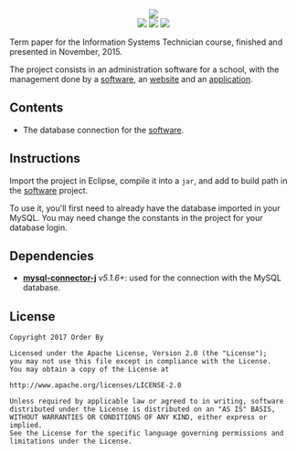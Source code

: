 <p align="center">
<img src="https://i.imgur.com/oSlvwO6.png"><br/>
<img src="https://img.shields.io/badge/presented-2015.11.25-green.svg"> <img src="https://img.shields.io/badge/grade-MB-blue.svg"> <img src="https://img.shields.io/badge/part-desktop--connection-orange.svg">
</p>

Term paper for the Information Systems Technician course, finished and presented in November, 2015.

The project consists in an administration software for a school, with the management done by a [software](https://github.com/alessandrojean/order-by-desktop), an [website](https://github.com/alessandrojean/order-by-web) and an [application](https://github.com/alessandrojean/order-by-android).

## Contents
- The database connection for the [software](https://github.com/alessandrojean/order-by-desktop).

## Instructions

Import the project in Eclipse, compile it into a `jar`, and add to build path in the [software](https://github.com/alessandrojean/order-by-desktop) project.

To use it, you'll first need to already have the database imported in your MySQL. You may need change the constants in the project for your database login.

## Dependencies
- **[mysql-connector-j](https://github.com/mysql/mysql-connector-j)** *v5.1.6+*: used for the connection with the MySQL database.

## License

    Copyright 2017 Order By

    Licensed under the Apache License, Version 2.0 (the "License");
    you may not use this file except in compliance with the License.
    You may obtain a copy of the License at

    http://www.apache.org/licenses/LICENSE-2.0

    Unless required by applicable law or agreed to in writing, software
    distributed under the License is distributed on an "AS IS" BASIS,
    WITHOUT WARRANTIES OR CONDITIONS OF ANY KIND, either express or implied.
    See the License for the specific language governing permissions and
    limitations under the License.
